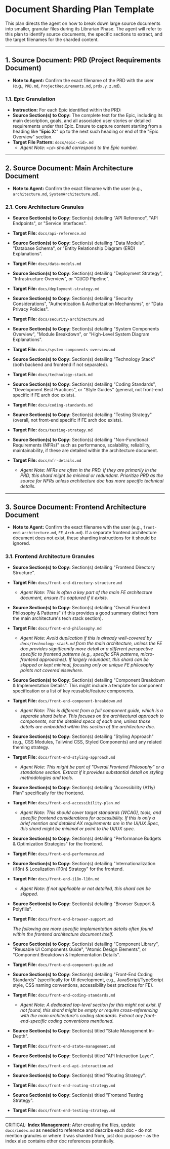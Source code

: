 # Document Sharding Plan Template

This plan directs the agent on how to break down large source documents into smaller, granular files during its Librarian Phase. The agent will refer to this plan to identify source documents, the specific sections to extract, and the target filenames for the sharded content.

---

## 1. Source Document: PRD (Project Requirements Document)

- **Note to Agent:** Confirm the exact filename of the PRD with the user (e.g., `PRD.md`, `ProjectRequirements.md`, `prdx.y.z.md`).

### 1.1. Epic Granulation

- **Instruction:** For each Epic identified within the PRD:
- **Source Section(s) to Copy:** The complete text for the Epic, including its main description, goals, and all associated user stories or detailed requirements under that Epic. Ensure to capture content starting from a heading like "**Epic X:**" up to the next such heading or end of the "Epic Overview" section.
- **Target File Pattern:** `docs/epic-<id>.md`
  - _Agent Note: `<id>` should correspond to the Epic number._

---

## 2. Source Document: Main Architecture Document

- **Note to Agent:** Confirm the exact filename with the user (e.g., `architecture.md`, `SystemArchitecture.md`).

### 2.1. Core Architecture Granules

- **Source Section(s) to Copy:** Section(s) detailing "API Reference", "API Endpoints", or "Service Interfaces".
- **Target File:** `docs/api-reference.md`

- **Source Section(s) to Copy:** Section(s) detailing "Data Models", "Database Schema", or "Entity Relationship Diagram (ERD) Explanations".
- **Target File:** `docs/data-models.md`

- **Source Section(s) to Copy:** Section(s) detailing "Deployment Strategy", "Infrastructure Overview", or "CI/CD Pipeline".
- **Target File:** `docs/deployment-strategy.md`

- **Source Section(s) to Copy:** Section(s) detailing "Security Considerations", "Authentication & Authorization Mechanisms", or "Data Privacy Policies".
- **Target File:** `docs/security-architecture.md`

- **Source Section(s) to Copy:** Section(s) detailing "System Components Overview", "Module Breakdown", or "High-Level System Diagram Explanations".
- **Target File:** `docs/system-components-overview.md`

- **Source Section(s) to Copy:** Section(s) detailing "Technology Stack" (both backend and frontend if not separated).
- **Target File:** `docs/technology-stack.md`

- **Source Section(s) to Copy:** Section(s) detailing "Coding Standards", "Development Best Practices", or "Style Guides" (general, not front-end specific if FE arch doc exists).
- **Target File:** `docs/coding-standards.md`

- **Source Section(s) to Copy:** Section(s) detailing "Testing Strategy" (overall, not front-end specific if FE arch doc exists).
- **Target File:** `docs/testing-strategy.md`

- **Source Section(s) to Copy:** Section(s) detailing "Non-Functional Requirements (NFRs)" such as performance, scalability, reliability, maintainability, if these are detailed within the architecture document.
- **Target File:** `docs/nfr-details.md`
  - _Agent Note: NFRs are often in the PRD. If they are primarily in the PRD, this shard might be minimal or redundant. Prioritize PRD as the source for NFRs unless architecture doc has more specific technical details._

---

## 3. Source Document: Frontend Architecture Document

- **Note to Agent:** Confirm the exact filename with the user (e.g., `front-end-architecture.md`, `FE_Arch.md`). If a separate frontend architecture document does not exist, these sharding instructions for it should be ignored.

### 3.1. Frontend Architecture Granules

- **Source Section(s) to Copy:** Section(s) detailing "Frontend Directory Structure".
- **Target File:** `docs/front-end-directory-structure.md`
  - _Agent Note: This is often a key part of the main FE architecture document, ensure it's captured if it exists._

- **Source Section(s) to Copy:** Section(s) detailing "Overall Frontend Philosophy & Patterns" (if this provides a good summary distinct from the main architecture's tech stack section).
- **Target File:** `docs/front-end-philosophy.md`
  - _Agent Note: Avoid duplication if this is already well-covered by `docs/technology-stack.md` from the main architecture, unless the FE doc provides significantly more detail or a different perspective specific to frontend patterns (e.g., specific SPA patterns, micro-frontend approaches). If largely redundant, this shard can be skipped or kept minimal, focusing only on unique FE philosophy points not covered elsewhere._

- **Source Section(s) to Copy:** Section(s) detailing "Component Breakdown & Implementation Details". This might include a template for component specification or a list of key reusable/feature components.
- **Target File:** `docs/front-end-component-breakdown.md`
  - _Agent Note: This is different from a full component guide, which is a separate shard below. This focuses on the architectural approach to components, not the detailed specs of each one, unless those details are embedded within this section of the architecture doc._

- **Source Section(s) to Copy:** Section(s) detailing "Styling Approach" (e.g., CSS Modules, Tailwind CSS, Styled Components) and any related theming strategy.
- **Target File:** `docs/front-end-styling-approach.md`
  - _Agent Note: This might be part of "Overall Frontend Philosophy" or a standalone section. Extract if it provides substantial detail on styling methodologies and tools._

- **Source Section(s) to Copy:** Section(s) detailing "Accessibility (A11y) Plan" specifically for the frontend.
- **Target File:** `docs/front-end-accessibility-plan.md`
  - _Agent Note: This should cover target standards (WCAG), tools, and specific frontend considerations for accessibility. If this is only a brief mention and detailed AX requirements are in the UI/UX Spec, this shard might be minimal or point to the UI/UX spec._

- **Source Section(s) to Copy:** Section(s) detailing "Performance Budgets & Optimization Strategies" for the frontend.
- **Target File:** `docs/front-end-performance.md`

- **Source Section(s) to Copy:** Section(s) detailing "Internationalization (i18n) & Localization (l10n) Strategy" for the frontend.
- **Target File:** `docs/front-end-i18n-l10n.md`
  - _Agent Note: If not applicable or not detailed, this shard can be skipped._

- **Source Section(s) to Copy:** Section(s) detailing "Browser Support & Polyfills".
- **Target File:** `docs/front-end-browser-support.md`

  _The following are more specific implementation details often found within the frontend architecture document itself._

- **Source Section(s) to Copy:** Section(s) detailing "Component Library", "Reusable UI Components Guide", "Atomic Design Elements", or "Component Breakdown & Implementation Details".
- **Target File:** `docs/front-end-component-guide.md`

- **Source Section(s) to Copy:** Section(s) detailing "Front-End Coding Standards" (specifically for UI development, e.g., JavaScript/TypeScript style, CSS naming conventions, accessibility best practices for FE).
- **Target File:** `docs/front-end-coding-standards.md`

  - _Agent Note: A dedicated top-level section for this might not exist. If not found, this shard might be empty or require cross-referencing with the main architecture's coding standards. Extract any front-end-specific coding conventions mentioned._

- **Source Section(s) to Copy:** Section(s) titled "State Management In-Depth".
- **Target File:** `docs/front-end-state-management.md`

- **Source Section(s) to Copy:** Section(s) titled "API Interaction Layer".
- **Target File:** `docs/front-end-api-interaction.md`

- **Source Section(s) to Copy:** Section(s) titled "Routing Strategy".
- **Target File:** `docs/front-end-routing-strategy.md`

- **Source Section(s) to Copy:** Section(s) titled "Frontend Testing Strategy".
- **Target File:** `docs/front-end-testing-strategy.md`

---

CRITICAL: **Index Management:** After creating the files, update `docs/index.md` as needed to reference and describe each doc - do not mention granules or where it was sharded from, just doc purpose - as the index also contains other doc references potentially.
